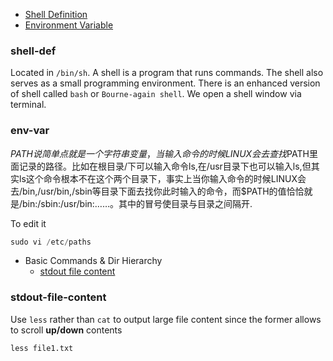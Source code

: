 * [Shell Definition](#shell-def)
* [Environment Variable](#env-var)

### shell-def
Located in `/bin/sh`. A shell is a program that runs commands. The shell also serves as a small programming environment. There is an enhanced version of shell called `bash` or `Bourne-again shell`.
We open a shell window via terminal.


### env-var
$PATH说简单点就是一个字符串变量，当输入命令的时候LINUX会去查找$PATH里面记录的路径。比如在根目录/下可以输入命令ls,在/usr目录下也可以输入ls,但其实ls这个命令根本不在这个两个目录下，事实上当你输入命令的时候LINUX会去/bin,/usr/bin,/sbin等目录下面去找你此时输入的命令，而$PATH的值恰恰就是/bin:/sbin:/usr/bin:……。其中的冒号使目录与目录之间隔开.

To edit it
```js
sudo vi /etc/paths
```







* Basic Commands & Dir Hierarchy
  * [stdout file content](#stdout-file-content)

### stdout-file-content
Use `less` rather than `cat` to output large file content since the former allows to scroll **up/down** contents
```Shell
less file1.txt
```


